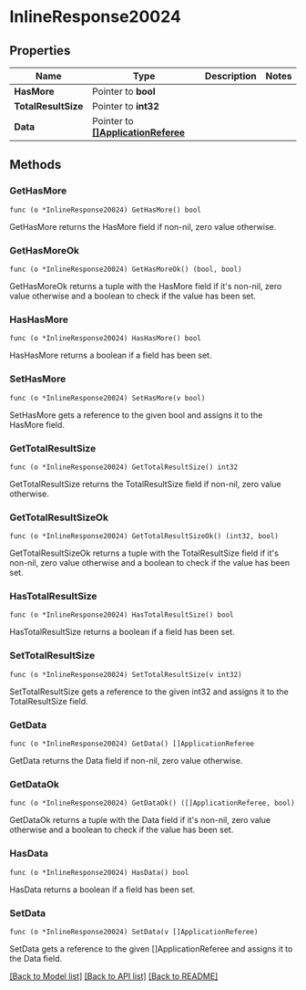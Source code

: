 # InlineResponse20024

## Properties

Name | Type | Description | Notes
------------ | ------------- | ------------- | -------------
**HasMore** | Pointer to **bool** |  | 
**TotalResultSize** | Pointer to **int32** |  | 
**Data** | Pointer to [**[]ApplicationReferee**](ApplicationReferee.md) |  | 

## Methods

### GetHasMore

`func (o *InlineResponse20024) GetHasMore() bool`

GetHasMore returns the HasMore field if non-nil, zero value otherwise.

### GetHasMoreOk

`func (o *InlineResponse20024) GetHasMoreOk() (bool, bool)`

GetHasMoreOk returns a tuple with the HasMore field if it's non-nil, zero value otherwise
and a boolean to check if the value has been set.

### HasHasMore

`func (o *InlineResponse20024) HasHasMore() bool`

HasHasMore returns a boolean if a field has been set.

### SetHasMore

`func (o *InlineResponse20024) SetHasMore(v bool)`

SetHasMore gets a reference to the given bool and assigns it to the HasMore field.

### GetTotalResultSize

`func (o *InlineResponse20024) GetTotalResultSize() int32`

GetTotalResultSize returns the TotalResultSize field if non-nil, zero value otherwise.

### GetTotalResultSizeOk

`func (o *InlineResponse20024) GetTotalResultSizeOk() (int32, bool)`

GetTotalResultSizeOk returns a tuple with the TotalResultSize field if it's non-nil, zero value otherwise
and a boolean to check if the value has been set.

### HasTotalResultSize

`func (o *InlineResponse20024) HasTotalResultSize() bool`

HasTotalResultSize returns a boolean if a field has been set.

### SetTotalResultSize

`func (o *InlineResponse20024) SetTotalResultSize(v int32)`

SetTotalResultSize gets a reference to the given int32 and assigns it to the TotalResultSize field.

### GetData

`func (o *InlineResponse20024) GetData() []ApplicationReferee`

GetData returns the Data field if non-nil, zero value otherwise.

### GetDataOk

`func (o *InlineResponse20024) GetDataOk() ([]ApplicationReferee, bool)`

GetDataOk returns a tuple with the Data field if it's non-nil, zero value otherwise
and a boolean to check if the value has been set.

### HasData

`func (o *InlineResponse20024) HasData() bool`

HasData returns a boolean if a field has been set.

### SetData

`func (o *InlineResponse20024) SetData(v []ApplicationReferee)`

SetData gets a reference to the given []ApplicationReferee and assigns it to the Data field.


[[Back to Model list]](../README.md#documentation-for-models) [[Back to API list]](../README.md#documentation-for-api-endpoints) [[Back to README]](../README.md)


